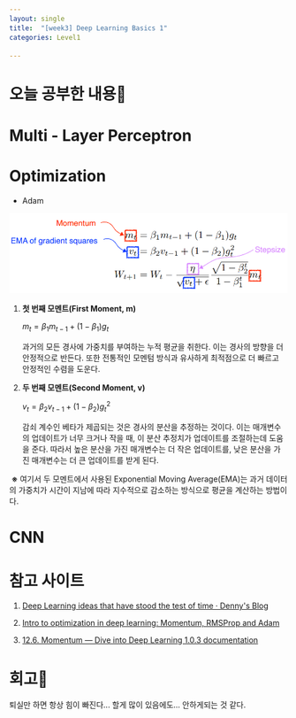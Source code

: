 ```yaml
---
layout: single
title:  "[week3] Deep Learning Basics 1"
categories: Level1

---
```


# 오늘 공부한 내용📝

 

# Multi - Layer Perceptron

 

# Optimization

- Adam

![](../../assets/images/2023-11-20-21-52-51-image.png)

1. **첫 번째 모멘트(First Moment, m)**
   
   $m_t = \beta_1 m_{t-1} + (1 - \beta_1) g_t$
   
   과거의 모든 경사에 가중치를 부여하는 누적 평균을 취한다. 이는 경사의 방향을 더 안정적으로 반든다. 또한 전통적인 모멘텀 방식과 유사하게 최적점으로 더 빠르고 안정적인 수렴을 도운다.

2. **두 번째 모멘트(Second Moment, v)**
   
   $v_t = \beta_2 v_{t-1} + (1 - \beta_2) g_t^2$
   
   감쇠 계수인 베타가 제곱되는 것은 경사의 분산을 추정하는 것이다. 이는 매개변수의 업데이트가 너무 크거나 작을 때, 이 분산 추정치가 업데이트를 조절하는데 도움을 준다. 따라서 높은 분산을 가진 매개변수는 더 작은 업데이트를, 낮은 분산을 가진 매개변수는 더 큰 업데이트를 받게 된다. 
   
    

 **※** 여기서 두 모멘트에서 사용된 Exponential Moving Average(EMA)는 과거 데이터의 가중치가 시간이 지남에 따라 지수적으로 감소하는 방식으로 평균을 계산하는 방법이다.

# CNN

 

# 참고 사이트

1. [Deep Learning ideas that have stood the test of time &#183; Denny's Blog](https://dennybritz.com/posts/deep-learning-ideas-that-stood-the-test-of-time/)

2. [Intro to optimization in deep learning: Momentum, RMSProp and Adam](https://blog.paperspace.com/intro-to-optimization-momentum-rmsprop-adam/)

3. [12.6. Momentum &#8212; Dive into Deep Learning 1.0.3 documentation](https://d2l.ai/chapter_optimization/momentum.html)





# 회고🤔

퇴실만 하면 항상 힘이 빠진다... 할게 많이 있음에도... 안하게되는 것 같다.  
